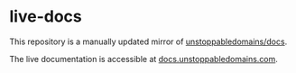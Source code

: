# live-docs

This repository is a manually updated mirror of [unstoppabledomains/docs](https://github.com/unstoppabledomains/docs).

The live documentation is accessible at [docs.unstoppabledomains.com](https://docs.unstoppabledomains.com/).
